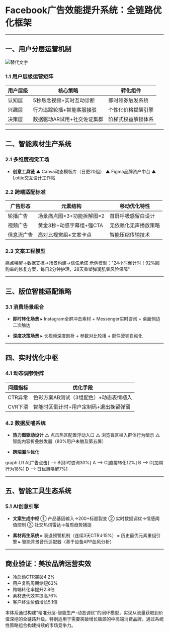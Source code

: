 
# Facebook广告效能提升系统：全链路优化框架

---

## 一、用户分层运营机制
![替代文字](微信图片_20250331105407.png)
### 1.1 用户层级运营矩阵
| 用户层级        | 核心策略                     | 转化组件                |
|-----------------|------------------------------|-------------------------|
| 认知层          | 5秒悬念视频+实时互动诊断     | 即时领券触发系统        |
| 兴趣层          | 行为追踪轮播+智能客服接驳    | 个性化价格提醒引擎      |
| 决策层          | 数据驱动AR试用+社交佐证集群  | 阶梯式权益解锁体系      |

---

## 二、智能素材生产系统

### 2.1 多维度视觉工场
- **创意工具链**
  ▲ Canva动态模板库（日更20组）
  ▲ Figma品牌资产中台
  ▲ Lottie交互设计工作站

### 2.2 跨端适配标准
| 广告形态    | 元素结构                  | 移动优化特性            |
|-------------|---------------------------|-------------------------|
| 轮播广告    | 场景痛点图×3+功能拆解图×2 | 首屏呼吸感留白设计      |
| 视频广告    | 黄金3秒+动感字幕组+强CTA  | 无依赖化无声播放策略    |
| 信息流广告  | 高对比视觉组+文案卡点     | 智能压缩传输技术        |

### 2.3 文案工程模型

痛点唤醒→数据支撑→场景构建→信任承诺
示例模型："24小时倒计时！92%回购率的修复方案，每日2分钟护理，28天重塑弹润肌零风险保障"


---

## 三、版位智能适配策略

### 3.1 消费场景组合
- **即时转化场景**
  ▸ Instagram全屏冲击素材 + Messenger实时咨询 + 桌面侧边二次触达

- **深度决策场景**
  ▸ 长视频深度剖析 + 参数对比轮播 + 邮件营销自动化

---

## 四、实时优化中枢

### 4.1 动态调参矩阵
| 问题指标    | 优化手段                                   |
|-------------|--------------------------------------------|
| CTR异常     | 色彩方案AB测试（3组配色）+动态表情植入     |
| CVR下滑     | 智能时区倒计时+用户定制码+退出挽留弹窗     |

### 4.2 数据反哺系统
- **热力图驱动设计**
  △ 点击热区配置浮动入口
  △ 浏览盲区植入群体行为暗示
  △ 智能内容折叠触发器（80%用户未触及第五屏）

- **跨端漏斗优化**

graph LR
A[广告点击] --> B{即时咨询30%}
A --> C[直接转化12%]
B --> D[加购行为18%]
D --> E[优惠唤醒7%]


---

## 五、智能工具生态系统

### 5.1 AI创意引擎
- **文案生成中枢**
  ① 产品基因输入→200+标题裂变
  ② 实时数据调优→情感阈值控制
  ③ 社交热词雷达→每周趋势捕捉

- **素材再生系统**
  ▸ 衰退预警机制（连续3天CTR↓15%）
  ▸ 历史最优元素重组引擎
  ▸ 智能背景音乐适配器（基于设备APP曲风分析）

---

## 商业验证：美妆品牌运营实效
- 冷启动CTR突破4.2%
- 用户复购周期缩短63%
- 跨端转化率提升2.8倍
- 素材迭代效率提高76%
- 客户终生价值增长5.1倍

本体系通过构建"精准分层-智能生产-动态调优"的闭环模型，实现从流量获取到价值深挖的全链路升级。特别适用于需要突破增长瓶颈的中高端消费品牌，通过系统性策略组合构建持续的市场竞争力。
